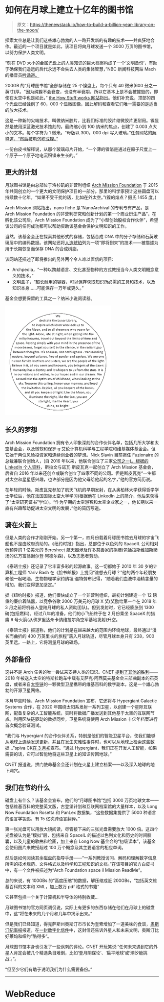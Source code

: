 # 如何在月球上建立十亿年的图书馆

> 原文：<https://thenewstack.io/how-to-build-a-billion-year-library-on-the-moon/>

探索太空总是让我们这些雄心勃勃的人一路开发新的有趣的技术——并疯狂地合作。最近的一个项目就是如此，该项目将向月球发送一个 3000 万页的图书馆，以努力保护人类文明。

“刻在 DVD 大小的金属光盘上的人类知识的巨大档案构成了一个‘文明备份’，有助于确保我们遥远的后代永远不会失去人类的集体智慧，”NBC 新闻科技网站 Mach 的播音员[吟诵道。](https://www.nbcnews.com/mach/video/a-30-million-page-lunar-library-is-headed-to-the-moon-to-preserve-civilization-1461629507548)

200GB 的“月球图书馆”全部存储在 25 个镍盘上，每个只有 40 微米(600 分之一英寸)厚。“因为纯镍不会衰变，也没有半衰期，所以它基本上是不会被摧毁的，即使在太空中也是如此，” [the How Stuff works 网站](https://science.howstuffworks.com/lunar-library-backup-human-knowledge-on-moon.htm)指出。他们补充说，顶部的四个光盘已经蚀刻了 60，000 个显微图像，因此解码和查看它们唯一需要的是适当的放大技术。

这是一种新的尖端技术，叫做纳米胶片，比我们标准的胶片缩微胶片更耐用。镍显然是使用深蓝激光技术蚀刻的，最终缩小到 100 纳米的焦点，创建了 0.003 点大小的文本。每个字符为 1 微米。“母版以 300，000 dpi 写入玻璃，”任务网站的[解释道，“然后被电沉积成镍。”](https://www.archmission.org/nanofiche)

一份白皮书解释说，从那个玻璃母片开始，“一个薄的镍箔是通过在原子尺度上一个原子一个原子地电沉积镍来生长的。”

## 更大的计划

月球图书馆是由总部位于洛杉矶的非营利组织 [Arch Mission Foundation](https://www.archmission.org/) 于 2015 年共同创立的一个更大的文明保护项目的一部分。那里的科学家预计这些圆盘可以持续数十亿年，“如果不受干扰的话，比如在外太空。”(镍的熔点？摄氏 1455 度。)

Arch Mission 网站指出，nano fiche 是“NanoArchival 的专利专有产品，是 Arch Mission Foundation 的非营利研究和创新计划的第一个商业衍生产品”，在孵化该公司后，Arch Mission Foundation 成为了“小型创始股权合作伙伴”，希望该公司的任何成功都可以帮助资助该基金会保护文明知识的工作。

当然，该基金会正在探索其他形式的存储，包括合成 DNA 中的分子存储和石英玻璃层中的编码数据。该网站还将[人造琥珀](https://www.archmission.org/technologies)列为一项“即将到来”的技术——被描述为用于长期恢复而保存 DNA 的合成树脂。

该网站还描述了即将推出的另外两个令人难以置信的项目:

*   Archpedia，“一种以跨越语言、文化甚至物种的方式教授当今人类文明概念意义的技术。”
*   文明盒子，“超长耐用的容器，可以保存获取知识所必需的工具和技术，以及知识本身……可能保存一万年或更久。”

基金会想要保留的工具之一？纳米小说阅读器。

![Epigram from the Lumar Library white paper specification](img/b25e8853f92e9062570a0a8d4f8bc860.png)

## 长久的梦想

Arch Mission Foundation 拥有令人印象深刻的合作伙伴名单，包括几所大学和太空基金会，以及微软和保罗·g·艾伦计算机科学与工程学院和维基媒体基金会。但它始于两位风险投资家和连续创业者的梦想。Nick Slavin 目前担任 Fuzionaire 的总裁兼联合创始人，(自 2016 年以来，他联合创立了三家[公司之一)。根据](https://www.linkedin.com/in/nickslavin/)[的 LinkedIn 个人资料](https://www.linkedin.com/in/novaspivack/)，斯拉文与诺瓦·斯皮瓦克一起创立了 Arch Mission 基金会，后者自 2016 年以来还创立或联合创立了四家不同的公司。但是斯皮瓦克“一生都对太空和星星感兴趣，也许部分是因为他父母给他起的名字，”他的官方简历说。

在年轻的时候，斯皮瓦克参加了航天飞机的早期发射，在从奥柏林大学获得哲学学士学位后，他在法国国际太空大学学习(根据他在 LinkedIn 上的简介，他后来获得了“太空研究证书”学位)。“作为早期的太空游客和太空企业家之一，他长期以来一直有兴趣帮助促进太空文明的发展，”他的简历写道。

## **骑在火箭上**

但是人类的合作才刚刚开始。另一个第一，四月份载着月球图书馆去月球的宇宙飞船也不是由政府资助的。《纽约时报》指出，总部位于以色列的 SpaceIL 公司相对低预算的 1 亿美元的 Beresheet 航天器涉及许多慈善家的捐赠(包括拉斯维加斯赌场的亿万富翁谢尔登·阿德尔森)，以及志愿者劳动。

《泰晤士报》还记录了它丰富多彩的起源故事。这一切都始于 2010 年 30 岁的计算机工程师 Yariv Bash 在《脸书邮报》上提问“谁想去月球？”他的两个年轻朋友和他一起喝酒，生物物理学家约纳坦·温特劳布记得，“随着我们血液中酒精含量的增加，我们变得更加坚定。”

据《纽约时报》报道，他们很快成立了一个非营利组织，最初计划建造一个 12 磅重的廉价着陆器，以竞争谷歌 2000 万美元的月球 X 奖(奖励给第一个在 2018 年 3 月之前将机器人登陆月球的私人资助团队)。但到发射时，它已经膨胀到 1300 磅(包括燃料)。经过八年的准备，他们的小飞船终于在 2 月份乘坐 SpaceX 的猎鹰 9 号火箭(从佛罗里达州卡纳维拉尔角空军基地发射)升空。

《泰晤士报》报道称，他们的计划是在越来越大的范围内环绕地球，最终通过“漫长而曲折的 400 万英里长的旅程”落入月球轨道，尽管月球本身只有 238，900 英里远。一路上，它将测量月球的磁场。

## **外部备份**

这并不是 Arch 任务的唯一尝试来支持人类的知识。CNET [提到了其他的胜利](https://www.cnet.com/news/backup-of-humanity-on-its-way-to-the-moon-aboard-israeli-lander/)——2018 年被送入太空的特斯拉跑车中载有艾萨克·阿西莫夫基金会三部曲副本的石英盘，或者来自[太空链](https://spacechain.com/)的一颗微型卫星携带的维基百科的数字副本，这是一个雄心勃勃的开源卫星网络。

本月早些时候，Arch Mission Foundation 宣布，它还将与 Hypergiant Galactic Systems 合作，在 2020 年围绕太阳系发射一系列卫星，以创建一个星际互联网，配备复杂的人工智能系统，实时将数据广播发送到其他基于太空的互联网节点。利用区块链驱动的数据同步，卫星系统将使用 Arch Mission 十亿年档案进行首次概念验证测试。

“我们与 Hypergiant 的合作伙伴关系，特别是他们的智能卫星平台，使我们能够从地球上连续发送更新，并且在发生灾难性事件时，也可以从地球上检索这些数据…”spiva CK[在 3 月初](https://www.prweb.com/releases/hypergiant_galactic_systems_and_the_arch_mission_foundation_partner_to_create_first_series_of_nodes_in_the_interplanetary_internet/prweb16158345.htm)宣布。“通过 Hypergiant，我们正在开发人工智能，如果需要的话，它可以智能地将这些卫星上的知识传回地球。”

CNET 报道说，拱门使命基金会还计划在火星上建立档案——以及深入地球的地下洞穴。

## 我们在节约什么

磁盘上有什么？该基金会宣布，他们的“月球图书馆”包括 3000 万页地球文本——包括维基百科的完整英文版，古登堡计划和互联网档案馆的大量样本，以及 Long Now Foundation Rosetta 和 PanLex 数据集，“这些数据集提供了 5000 种语言的语言学钥匙，有 15 亿次跨语言翻译。”

第一张光盘可以用放大镜阅读，尽管接下来的三张光盘需要放大 1000 倍。这四个光盘被认为是“模拟”层，包括来自 SpaceIL 的描述以色列文化和历史的时间胶囊，以及儿童的歌曲和绘画，加上来自 Long Now 基金会的“初级读本”，该基金会使用图片来教授超过 100 万个概念及其主要语言的相应单词。

然后是如何阅读其余磁盘的指导手册——“一系列教授访问、解码和理解数字信息所需的技术规范、文件格式以及科学和工程知识的文档。”在该项目的官方白皮书中，有一个文件被描述为“Arch Foundation space il Mission ReadMe”。

总的来说，有 100GBs 的“高度压缩”的数据，解压缩成近 200GBs，“包括英文维基百科的文本和 XML，加上数万 pdf 格式的书籍”

它甚至包括一个关于计算机和半导体的特别收藏…

月球图书馆的官方网页调侃说，实际上有更多的东西存储在他们在月球上的磁盘中，这“将在未来的几个月和几年中揭示出来。”

但是我们已经知道，得克萨斯州奥斯汀市市长为奎索增加了一道美味的食谱，[奥斯汀纪事报](https://www.austinchronicle.com/daily/food/2019-02-22/mayor-adler-sends-kerbey-queso-recipe-to-the-moon-on-a-spacex-rocket-seriously/)报道，在[一封数字化信件](https://www.dropbox.com/s/diaoimdopz8drsc/Earth%20Letter%20From%20Mayor%20Adler%20%28Austin%2C%20TX%29.pdf?dl=0)中，这封信还告诉外星人和未来文明，奥斯汀比好莱坞和纽约“酷得多”。

月球图书馆本身也引发了一些讽刺的评论。CNET 开玩笑说:“任何未来遇到它的外星人肯定会被几个精选条目难倒，比如‘登月阴谋论’、‘扁平地球’或‘潮汐舱挑战’。”。

“但至少它们有助于说明我们为什么需要备份。”

* * *

# WebReduce

<svg xmlns:xlink="http://www.w3.org/1999/xlink" viewBox="0 0 68 31" version="1.1"><title>Group</title> <desc>Created with Sketch.</desc></svg>